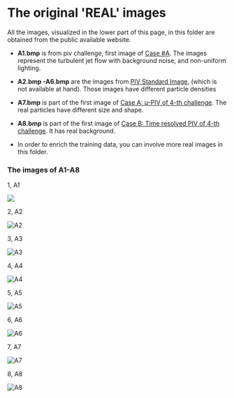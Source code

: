 # The original 'REAL' images 

All the images, visualized  in the lower part of this page, in this folder are obtained from the public available  website.

-  **A1.bmp** is from piv challenge,  first image of [Case #A](http://www.pivchallenge.org/pub03/index.html#a). The images  represent the turbulent jet flow with background noise, and non-uniform lighting. 

- **A2.bmp -A6.bmp** are the images from [PIV Standard Image](http://www.piv.jp/image.html), (which is not available at hand). Those images have different particle densities

- **A7.bmp** is part of the first image of  [Case A: µ-PIV of 4-th challenge](http://www.pivchallenge.org/pivchallenge4.html#case_a). The  real particles have  different size and shape.
- **A8.bmp** is part of the first image of [Case B: Time resolved PIV of 4-th challenge](http://www.pivchallenge.org/pivchallenge4.html#case_a). It has real background.
-  In order to enrich the training data, you can involve more real images in this folder.

### The images of A1-A8

1, A1 

![](https://raw.githubusercontent.com/yongleex/PIV-DCNN/master/data/ImagesForDataset/A1.bmp)

2, A2

![A2](https://raw.githubusercontent.com/yongleex/PIV-DCNN/master/data/ImagesForDataset/A2.bmp)

3, A3 

![A3](https://raw.githubusercontent.com/yongleex/PIV-DCNN/master/data/ImagesForDataset/A3.bmp)

4, A4 

![A4](https://raw.githubusercontent.com/yongleex/PIV-DCNN/master/data/ImagesForDataset/A4.bmp)

5, A5 

![A5](https://raw.githubusercontent.com/yongleex/PIV-DCNN/master/data/ImagesForDataset/A5.bmp)

6, A6 

![A6](https://raw.githubusercontent.com/yongleex/PIV-DCNN/master/data/ImagesForDataset/A6.bmp)

7, A7 

![A7](https://raw.githubusercontent.com/yongleex/PIV-DCNN/master/data/ImagesForDataset/A7.bmp)

8, A8 

![A8](https://raw.githubusercontent.com/yongleex/PIV-DCNN/master/data/ImagesForDataset/A8.bmp)

